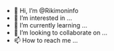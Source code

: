- 👋 Hi, I’m @Rikimoninfo
- 👀 I’m interested in ...
- 🌱 I’m currently learning ...
- 💞️ I’m looking to collaborate on ...
- 📫 How to reach me ...

<!---
Rikimoninfo/Rikimoninfo is a ✨ special ✨ repository because its `README.md` (this file) appears on your GitHub profile.
You can click the Preview link to take a look at your changes.
--->
